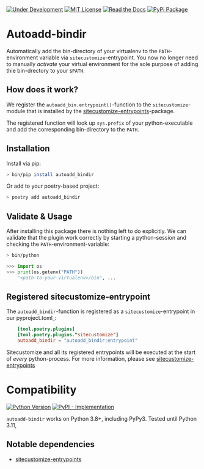 [![Under Development](https://img.shields.io/badge/under-development-orange.svg)](https://github.com/cezaraugusto/github-template-guidelines) [![MIT License](https://img.shields.io/badge/license-MIT-blue.svg)](https://github.com/libranet/autoadd-bindir/blob/main/docs/license.md) [![Read the Docs](https://readthedocs.org/projects/autoadd-bindir/badge/?version=latest)](https://autoadd-bindir.readthedocs.io/en/latest/) [![PyPi Package](https://img.shields.io/pypi/v/autoadd-bindir?color=%2334D058&label=pypi%20package)](https://pypi.org/project/autoadd-bindir/)



# Autoadd-bindir

Automatically add the bin-directory of your virtualenv to the ``PATH``-environment variable
via ``sitecustomize``-entrypoint. You now no  longer need to manually *activate* your
virtual environment for the sole purpose of adding thie bin-drectory to your ``$PATH``.

## How does it work?

We register the ``autoadd_bin.entrypoint()``-function to the ``sitecustomize``-module that is installed by the
[sitecustomize-entrypoints](http://pypi.python.org/pypi/sitecustomize-entrypoints)-package.

The registered function will look up ``sys.prefix`` of your python-executable and
add the corresponding bin-directory to the ``PATH``.


## Installation

Install via pip:

```bash
> bin/pip install autoadd_bindir
```

Or add to your poetry-based project:

```bash
> poetry add autoadd_bindir
```


## Validate & Usage
After installing this package there is nothing left to do explicitly.
We can validate that the plugin work correctly by starting a python-session and checking the ``PATH``-environment-variable:

```bash
> bin/python
```

```python
>>> import os
>>> print(os.getenv("PATH"))
    "<path-to-your-virtualenv>/bin", ...
```


## Registered sitecustomize-entrypoint

The ``autoadd_bindir``-function is registered as a ``sitecustomize``-entrypoint in our pyproject.toml_:

``` toml
    [tool.poetry.plugins]
    [tool.poetry.plugins."sitecustomize"]
    autoadd_bindir = "autoadd_bindir:entrypoint"
```

Sitecustomize and all its registered entrypoints will be executed at the start of *every* python-process.
For more information, please see [sitecustomize-entrypoints](http://pypi.python.org/pypi/sitecustomize-entrypoints)


# Compatibility

 [![Python Version](https://img.shields.io/pypi/pyversions/autoadd-bindir?:alt:PyPI-PythonVersion)](https://pypi.org/project/autoadd-bindir/)
 [![PyPI - Implementation](https://img.shields.io/pypi/implementation/autoadd-bindir?:alt:PyPI-Implementation)](https://pypi.org/project/autoadd-bindir/)

``autoadd-bindir``  works on Python 3.8+, including PyPy3. Tested until Python 3.11,


## Notable dependencies

- [sitecustomize-entrypoints](http://pypi.python.org/pypi/sitecustomize-entrypoints)


